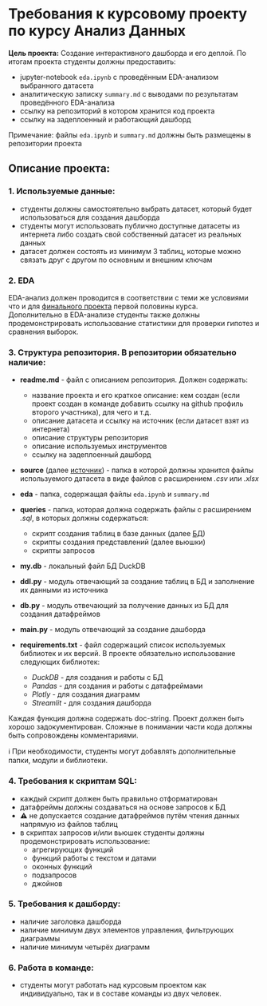 # Требования к курсовому проекту по курсу Анализ Данных  


**Цель проекта:** Создание интерактивного дашборда и его деплой. По итогам проекта студенты должны предоставить:    
* jupyter-notebook `eda.ipynb` с проведённым EDA-анализом выбранного датасета  
* аналитическую записку `summary.md` с выводами по результатам проведённого EDA-анализа  
* ссылку на репозиторий в котором хранится код проекта  
* ссылку на задеплоенный и работающий дашборд

Примечание: файлы `eda.ipynb` и `summary.md` должны быть размещены в репозитории проекта

## Описание проекта:  
### 1. Используемые данные:  
* студенты должны самостоятельно выбрать датасет, который будет использоваться для создания дашборда  
* студенты могут использовать публично доступные датасеты из интернета либо создать свой собственный датасет из реальных данных  
* датасет должен состоять из минимум 3 таблиц, которые можно связать друг с другом по основным и внешним ключам

### 2. EDA  
EDA-анализ должен проводится в соответствии с теми же условиями что и для [финального проекта](https://classroom.google.com/c/NzE2OTQyOTY4NzA4/a/NzI1MDExNTI5Mjcy/details) первой половины курса.  
Дополнительно в EDA-анализе студенты также должны продемонстрировать использование статистики для проверки гипотез и сравнения выборок.  

### 3. Структура репозитория. В репозитории обязательно наличие:  
* **readme.md** - файл с описанием репозитория. Должен содержать:  
  * название проекта и его краткое описание: кем создан (если проект создан в команде добавить ссылку на github профиль второго участника), для чего и т.д.  
  * описание датасета и ссылку на источник (если датасет взят из интернета)  
  * описание структуры репозитория  
  * описание используемых инструментов  
  * ссылку на задеплоенный дашборд  
  
* **source** (далее <ins>источник</ins>) - папка в которой должны хранится файлы используемого датасета в виде файлов с расширением *.csv* или *.xlsx*  
* **eda** - папка, содержащая файлы `eda.ipynb` и `summary.md`  
* **queries** - папка, которая должна содержать файлы с расширением *.sql*, в которых должны содержаться:  
  * скрипт создания таблиц в базе данных (далее <ins>БД</ins>)  
  * скрипты создания представлений (далее вьюшки)  
  * скрипты запросов    
* **my.db** - локальный файл БД DuckDB  
* **ddl.py** - модуль отвечающий за создание таблиц в БД и заполнение их данными из источника   
* **db.py** - модуль отвечающий за получение данных из БД для создания датафреймов  
* **main.py** - модуль отвечающий за создание дашборда    
* **requirements.txt** - файл содержащий список используемых библиотек и их версий. В проекте обязательно использование следующих библиотек:  
  * *DuckDB* - для создания и работы с БД  
  * *Pandas* - для создания и работы с датафреймами  
  * *Plotly* - для создания диаграмм  
  * *Streamlit* - для создания дашборда

Каждая функция должна содержать doc-string. Проект должен быть хорошо задокументирован.
Сложные в понимании части кода должны быть сопровождены комментариями.

ℹ️ При необходимости, студенты могут добавлять дополнительные папки, модули и библиотеки.


### 4. Требования к скриптам SQL:  
* каждый скрипт должен быть правильно отформатирован  
* датафреймы должны создаваться на основе запросов к БД  
* ⚠️ не допускается создание датафреймов путём чтения данных напрямую из файлов таблиц 
* в скриптах запросов и/или вьюшек студенты должны продемонстрировать использование:
  * агрегирующих функций  
  * функций работы с текстом и датами  
  * оконных функций  
  * подзапросов  
  * джойнов  


### 5. Требования к дашборду:  
* наличие заголовка дашборда  
* наличие минимум двух элементов управления, фильтрующих диаграммы  
* наличие минимум четырёх диаграмм  


### 6. Работа в команде:  
* студенты могут работать над курсовым проектом как индивидуально, так и в составе команды из двух человек.